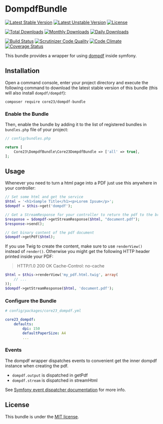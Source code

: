 DompdfBundle
============
[![Latest Stable Version](https://poser.pugx.org/core23/dompdf-bundle/v/stable)](https://packagist.org/packages/core23/dompdf-bundle)
[![Latest Unstable Version](https://poser.pugx.org/core23/dompdf-bundle/v/unstable)](https://packagist.org/packages/core23/dompdf-bundle)
[![License](https://poser.pugx.org/core23/dompdf-bundle/license)](LICENSE.md)

[![Total Downloads](https://poser.pugx.org/core23/dompdf-bundle/downloads)](https://packagist.org/packages/core23/dompdf-bundle)
[![Monthly Downloads](https://poser.pugx.org/core23/dompdf-bundle/d/monthly)](https://packagist.org/packages/core23/dompdf-bundle)
[![Daily Downloads](https://poser.pugx.org/core23/dompdf-bundle/d/daily)](https://packagist.org/packages/core23/dompdf-bundle)

[![Build Status](https://travis-ci.org/core23/DompdfBundle.svg)](https://travis-ci.org/core23/DompdfBundle)
[![Scrutinizer Code Quality](https://scrutinizer-ci.com/g/core23/DompdfBundle/badges/quality-score.png?b=master)](https://scrutinizer-ci.com/g/core23/DompdfBundle)
[![Code Climate](https://codeclimate.com/github/core23/DompdfBundle/badges/gpa.svg)](https://codeclimate.com/github/core23/DompdfBundle)
[![Coverage Status](https://coveralls.io/repos/core23/DompdfBundle/badge.svg)](https://coveralls.io/r/core23/DompdfBundle)

This bundle provides a wrapper for using [dompdf] inside symfony.

## Installation

Open a command console, enter your project directory and execute the following command to download the latest stable version of this bundle (this will also install `dompdf/dompdf`):

```
composer require core23/dompdf-bundle
```

### Enable the Bundle

Then, enable the bundle by adding it to the list of registered bundles in `bundles.php` file of your project:

```php
// config/bundles.php

return [
    Core23\DompdfBundle\Core23DompdfBundle => ['all' => true],
];
```

## Usage

Whenever you need to turn a html page into a PDF just use this anywhere in your controller:

```php
// Set some html and get the service
$html = '<h1>Sample Title</h1><p>Lorem Ipsum</p>';
$dompdf = $this->get('dompdf');

// Get a StreamResponse for your controller to return the pdf to the browser
$response = $dompdf->getStreamResponse($html, "document.pdf");
$response->send();

// Get binary content of the pdf document
$dompdf->getPdf($html);
```

If you use Twig to create the content, make sure to use `renderView()` instead of `render()`.
Otherwise you might get the following HTTP header printed inside your PDF:
> HTTP/1.0 200 OK Cache-Control: no-cache

```php
$html = $this->renderView('my_pdf.html.twig', array(
    // ...
));
$dompdf->getStreamResponse($html, 'document.pdf');
```

### Configure the Bundle

```yaml
# config/packages/core23_dompdf.yml

core23_dompdf:
    defaults:
        dpi: 150
        defaultPaperSize: A4
        ...
```

### Events

The dompdf wrapper dispatches events to convenient get the inner dompdf instance when creating the pdf.
- `dompdf.output` is dispatched in getPdf
- `dompdf.stream` is dispatched in streamHtml

See [Symfony event dispatcher documentation](https://symfony.com/doc/current/event_dispatcher.html) for more info.

## License

This bundle is under the [MIT license](LICENSE.md).

[dompdf]: https://github.com/dompdf/dompdf
